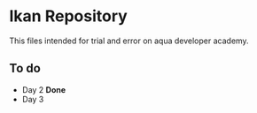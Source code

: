 # Ikan Repository

This files intended for trial and error on aqua developer academy.

## To do

- Day 2 **Done**
- Day 3

